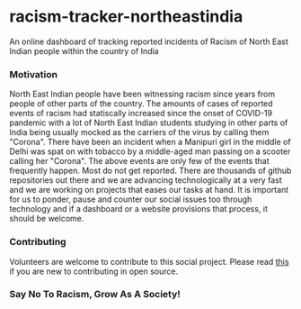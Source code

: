# racism-tracker-northeastindia
An online dashboard of tracking reported incidents of Racism of North East Indian people within the country of India

### Motivation

North East Indian people have been witnessing racism since years from people of other parts of the country.
The amounts of cases of reported events of racism had statiscally increased since the onset of COVID-19 pandemic with a lot of North East Indian students studying in other parts of India being usually mocked as the carriers of the virus by calling them "Corona". There have been an incident when a Manipuri girl in the middle of Delhi was spat on with tobacco by a middle-aged man passing on a scooter calling her "Corona".
The above events are only few of the events that frequently happen. Most do not get reported.
There are thousands of github repositories out there and we are advancing technologically at a very fast and we are working on projects that eases our tasks at hand. It is important for us to ponder, pause and counter our social issues too through technology and if a dashboard or a website provisions that process, it should be welcome.

### Contributing

Volunteers are welcome to contribute to this social project. Please read [this](https://opensource.guide/how-to-contribute/) if you are new to contributing in open source.


### Say No To Racism, Grow As A Society!

